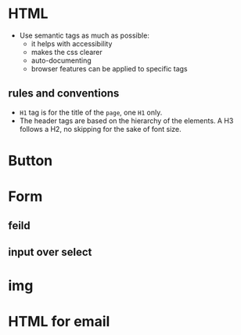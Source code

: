 # HTML 

  * Use semantic tags as much as possible:
    * it helps with accessibility
    * makes the css clearer
    * auto-documenting
    * browser features can be applied to specific tags
  
## rules and conventions

  * `H1` tag is for the title of the `page`, one `H1` only.
  * The header tags are based on the hierarchy of the elements. A H3 follows a H2, no skipping for the sake of font size.

# Button

# Form

## feild

## input over select

# img

# HTML for email
